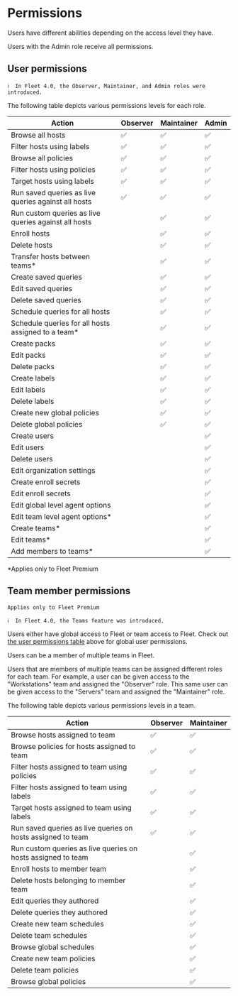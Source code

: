 # Permissions

Users have different abilities depending on the access level they have.

Users with the Admin role receive all permissions.

## User permissions

```
ℹ️  In Fleet 4.0, the Observer, Maintainer, and Admin roles were introduced.
```

The following table depicts various permissions levels for each role.

| Action                                               | Observer | Maintainer | Admin |
| ---------------------------------------------------- | -------- | ---------- | ----- |
| Browse all hosts                                     | ✅       | ✅         | ✅    |
| Filter hosts using labels                            | ✅       | ✅         | ✅    |
| Browse all policies                                  | ✅       | ✅         | ✅    |
| Filter hosts using policies                          | ✅       | ✅         | ✅    |
| Target hosts using labels                            | ✅       | ✅         | ✅    |
| Run saved queries as live queries against all hosts  | ✅       | ✅         | ✅    |
| Run custom queries as live queries against all hosts |          | ✅         | ✅    |
| Enroll hosts                                         |          | ✅         | ✅    |
| Delete hosts                                         |          | ✅         | ✅    |
| Transfer hosts between teams\*                       |          | ✅         | ✅    |
| Create saved queries                                 |          | ✅         | ✅    |
| Edit saved queries                                   |          | ✅         | ✅    |
| Delete saved queries                                 |          | ✅         | ✅    |
| Schedule queries for all hosts                       |          | ✅         | ✅    |
| Schedule queries for all hosts assigned to a team\*  |          | ✅         | ✅    |
| Create packs                                         |          | ✅         | ✅    |
| Edit packs                                           |          | ✅         | ✅    |
| Delete packs                                         |          | ✅         | ✅    |
| Create labels                                        |          | ✅         | ✅    |
| Edit labels                                          |          | ✅         | ✅    |
| Delete labels                                        |          | ✅         | ✅    |
| Create new global policies                           |          | ✅         | ✅    |
| Delete global policies                               |          | ✅         | ✅    |
| Create users                                         |          |            | ✅    |
| Edit users                                           |          |            | ✅    |
| Delete users                                         |          |            | ✅    |
| Edit organization settings                           |          |            | ✅    |
| Create enroll secrets                                |          |            | ✅    |
| Edit enroll secrets                                  |          |            | ✅    |
| Edit global level agent options                      |          |            | ✅    |
| Edit team level agent options\*                      |          |            | ✅    |
| Create teams\*                                       |          |            | ✅    |
| Edit teams\*                                         |          |            | ✅    |
| Add members to teams\*                               |          |            | ✅    |

\*Applies only to Fleet Premium

## Team member permissions

`Applies only to Fleet Premium`

```
ℹ️  In Fleet 4.0, the Teams feature was introduced.
```

Users either have global access to Fleet or team access to Fleet. Check out [the user permissions table](#user-permissions) above for global user permissions.

Users can be a member of multiple teams in Fleet.

Users that are members of multiple teams can be assigned different roles for each team. For example, a user can be given access to the "Workstations" team and assigned the "Observer" role. This same user can be given access to the "Servers" team and assigned the "Maintainer" role.

The following table depicts various permissions levels in a team.

| Action                                                       | Observer | Maintainer |
| ------------------------------------------------------------ | -------- | ---------- |
| Browse hosts assigned to team                                | ✅       | ✅         |
| Browse policies for hosts assigned to team                   | ✅       | ✅         |
| Filter hosts assigned to team using policies                 | ✅       | ✅         |
| Filter hosts assigned to team using labels                   | ✅       | ✅         |
| Target hosts assigned to team using labels                   | ✅       | ✅         |
| Run saved queries as live queries on hosts assigned to team  | ✅       | ✅         |
| Run custom queries as live queries on hosts assigned to team |          | ✅         |
| Enroll hosts to member team                                  |          | ✅         |
| Delete hosts belonging to member team                        |          | ✅         |
| Edit queries they authored                                   |          | ✅         |
| Delete queries they authored                                 |          | ✅         |
| Create new team schedules                                    |          | ✅         |
| Delete team schedules                                        |          | ✅         |
| Browse global schedules                                      |          | ✅         |
| Create new team policies                                     |          | ✅         |
| Delete team policies                                         |          | ✅         |
| Browse global policies                                       |          | ✅         |

